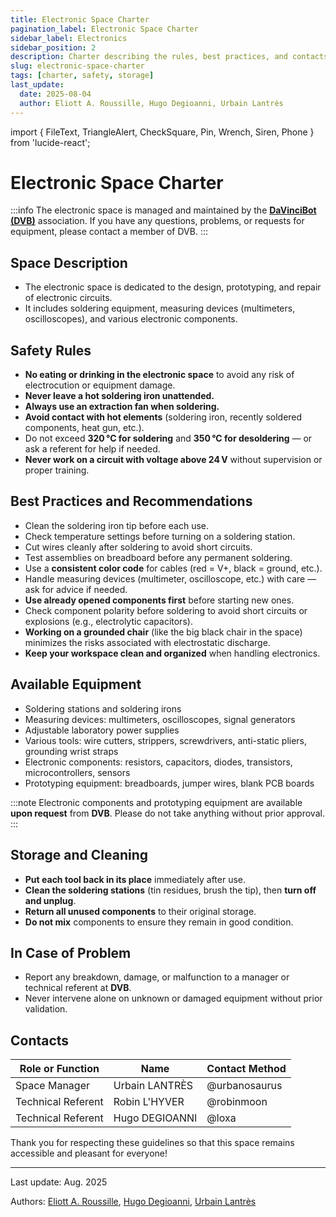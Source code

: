 ```yaml
---
title: Electronic Space Charter
pagination_label: Electronic Space Charter
sidebar_label: Electronics
sidebar_position: 2
description: Charter describing the rules, best practices, and contacts for the DeVinci Fablab electronic space.
slug: electronic-space-charter
tags: [charter, safety, storage]
last_update:
  date: 2025-08-04
  author: Eliott A. Roussille, Hugo Degioanni, Urbain Lantrès
---
```


import { FileText, TriangleAlert, CheckSquare, Pin, Wrench, Siren, Phone } from 'lucide-react';

# Electronic Space Charter

:::info
The electronic space is managed and maintained by the [**DaVinciBot (DVB)**](https://docs.davincibot.fr/) association. If you have any questions, problems, or requests for equipment, please contact a member of DVB.
:::

## <FileText size={32} /> Space Description

- The electronic space is dedicated to the design, prototyping, and repair of electronic circuits.
- It includes soldering equipment, measuring devices (multimeters, oscilloscopes), and various electronic components.

## <TriangleAlert size={32} /> Safety Rules

- **No eating or drinking in the electronic space** to avoid any risk of electrocution or equipment damage.
- **Never leave a hot soldering iron unattended.**
- **Always use an extraction fan when soldering.**
- **Avoid contact with hot elements** (soldering iron, recently soldered components, heat gun, etc.).
- Do not exceed **320 °C for soldering** and **350 °C for desoldering** — or ask a referent for help if needed.
- **Never work on a circuit with voltage above 24 V** without supervision or proper training.

## <CheckSquare size={32} /> Best Practices and Recommendations

- Clean the soldering iron tip before each use.
- Check temperature settings before turning on a soldering station.
- Cut wires cleanly after soldering to avoid short circuits.
- Test assemblies on breadboard before any permanent soldering.
- Use a **consistent color code** for cables (red = V+, black = ground, etc.).
- Handle measuring devices (multimeter, oscilloscope, etc.) with care — ask for advice if needed.
- **Use already opened components first** before starting new ones.
- Check component polarity before soldering to avoid short circuits or explosions (e.g., electrolytic capacitors).
- **Working on a grounded chair** (like the big black chair in the space) minimizes the risks associated with electrostatic discharge.
- **Keep your workspace clean and organized** when handling electronics.

## <Wrench size={32} /> Available Equipment

- Soldering stations and soldering irons
- Measuring devices: multimeters, oscilloscopes, signal generators
- Adjustable laboratory power supplies
- Various tools: wire cutters, strippers, screwdrivers, anti-static pliers, grounding wrist straps
- Electronic components: resistors, capacitors, diodes, transistors, microcontrollers, sensors
- Prototyping equipment: breadboards, jumper wires, blank PCB boards

:::note
Electronic components and prototyping equipment are available **upon request** from **DVB**. Please do not take anything without prior approval.
:::

## <Pin size={32} /> Storage and Cleaning

- **Put each tool back in its place** immediately after use.
- **Clean the soldering stations** (tin residues, brush the tip), then **turn off and unplug**.
- **Return all unused components** to their original storage.
- **Do not mix** components to ensure they remain in good condition.

## <Siren size={32} /> In Case of Problem

- Report any breakdown, damage, or malfunction to a manager or technical referent at **DVB**.
- Never intervene alone on unknown or damaged equipment without prior validation.

## <Phone size={32} /> Contacts

| Role or Function   | Name           | Contact Method |
| ------------------ | -------------- | -------------- |
| Space Manager      | Urbain LANTRÈS | @urbanosaurus  |
| Technical Referent | Robin L'HYVER  | @robinmoon     |
| Technical Referent | Hugo DEGIOANNI | @loxa          |

Thank you for respecting these guidelines so that this space remains accessible and pleasant for everyone!

---

Last update: Aug. 2025

Authors: [Eliott A. Roussille](https://github.com/aust-1), [Hugo Degioanni](https://www.linkedin.com/in/hdegioanni), [Urbain Lantrès](https://github.com/UrbsKali)
